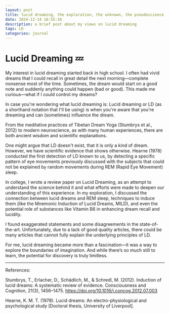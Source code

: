 ```yaml
---
layout: post
title: lucid dreaming, the exploration, the unknown, the pseudoscience (?)
date: 2024-12-14 16:55:16
description: a brief post about my views on lucid dreaming
tags: LD
categories: journal
---
```


# Lucid Dreaming 💤

My interest in lucid dreaming started back in high school. I often had vivid dreams that I could recall in great detail the next morning—complete nonsense most of the time. Sometimes, the dream would start on a good note and suddenly anything could happen (bad or good). This made me curious—what if I could control my dreams?

In case you're wondering what lucid dreaming is: Lucid dreaming or LD (as a shorthand notation that I'll be using) is when you're aware that you're dreaming and can (sometimes) influence the dream.

From the meditative practices of Tibetan Dream Yoga (Stumbrys et al., 2012) to modern neuroscience, as with many human experiences, there are both ancient wisdom and scientific explanations.

One might argue that LD doesn't exist, that it is only a kind of dream. However, we have scientific evidence that shows otherwise. Hearne (1978) conducted the first detection of LD known to us, by detecting a specific pattern of eye movements previously discussed with the subjects that could not be explained by random movements during REM (Rapid Eye Movement) sleep.

In college, I wrote a review paper on Lucid Dreaming, as an attempt to understand the science behind it and what efforts were made to deepen our understanding of this experience. In my exploration, I discussed the connection between lucid dreams and REM sleep, techniques to induce them (like the Mnemonic Induction of Lucid Dreams, MILD), and even the potential role of substances like Vitamin B6 in enhancing dream recall and lucidity.

I found exaggerated statements and some disagreements in the state-of-the-art. Unfortunately, due to a lack of good quality articles, there could be many articles that cannot fully explain the underlying principles of LD.

For me, lucid dreaming became more than a fascination—it was a way to explore the boundaries of imagination. And while there’s so much still to learn, the potential for discovery is truly limitless.

---

References:

Stumbrys, T., Erlacher, D., Schädlich, M., & Schredl, M. (2012). Induction of lucid dreams: A systematic review of evidence. Consciousness and Cognition, 21(3), 1456–1475. https://doi.org/10.1016/j.concog.2012.07.003

Hearne, K. M. T. (1978). Lucid dreams: An electro-physiological and psychological study [Doctoral thesis, University of Liverpool].
